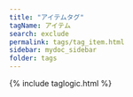 ```yaml
---
title: "アイテムタグ"
tagName: アイテム
search: exclude
permalink: tags/tag_item.html
sidebar: mydoc_sidebar
folder: tags
---
```

{% include taglogic.html %}
